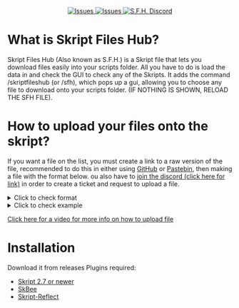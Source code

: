 </p>
<p align="center">
    <a href="https://github.com/KingDooms01/SkriptFilesHub/issues">
      <img alt="Issues" src="https://img.shields.io/github/issues/KingDooms01/SkriptFilesHub?color=0088ff" />
    </a>
    <a href="https://github.com/KingDooms01/SkriptFilesHub/releases">
      <img alt="Issues" src="https://img.shields.io/github/v/release/KingDooms01/SkriptFilesHub?style=flat" />
    </a>
    <a href="https://discord.gg/cBCbZjhVJU">
        <img src="https://img.shields.io/discord/1150768660328226836?logo=discord"
            alt="S.F.H. Discord"></a>


# What is Skript Files Hub?
Skript Files Hub (Also known as S.F.H.) is a Skript file that lets you download files easily into your scripts folder.
All you have to do is load the data in and check the GUI to check any of the Skripts. 
It adds the command /skriptfileshub (or /sfh), which pops up a gui, allowing you to choose any file to download onto your scripts folder. (IF NOTHING IS SHOWN, RELOAD THE SFH FILE).
# How to upload your files onto the skript?
If you want a file on the list, you must create a link to a raw version of the file, recommended to do this in either using [GitHub](https://github.com/) or [Pastebin](https://pastebin.com/), then making a file with the format below. ou also have to [join the discord (click here for link)](https://discord.com/invite/cBCbZjhVJU) in order to create a ticket and request to upload a file.
<details>
<summary>Click to check format</summary>

```
@ Info
	Name: [name of file here]
	Owner: [your name here]
	Description:
	- You can put as many
	- lines in here
	- up to 10
	Version: [server version]
	Dependencies: # NOT REQUIRED, YOU CAN REMOVE THIS PART
	- Skript-reflect
	- SkBee
	# You don't have to set dependencies, this is just incase your
	# file requires any other plugin.
	Item: [item you want displayed ingame here]

@ Code
<your code here>
```

</details>

<details>
<summary>Click to check example</summary>

```
@ Info
	Name: Example
	Owner: KingDooms
	Description:
	- This is a test file
	- used in the SFH discord
	- for people to take use of.
	Version: 1.19.4
	Item: Nametag

@ Code
command /insertingthismightwork:
	permission: *
	trigger:
		send "worked" to player
```

</details>

[Click here for a video for more info on how to upload file](https://youtu.be/Nr2W8QCvcq8)

# Installation
Download it from releases
Plugins required:
- [Skript 2.7 or newer](https://github.com/SkriptLang/Skript)
- [SkBee](https://github.com/ShaneBeee/SkBee)
- [Skript-Reflect](https://github.com/TPGamesNL/skript-reflect)


